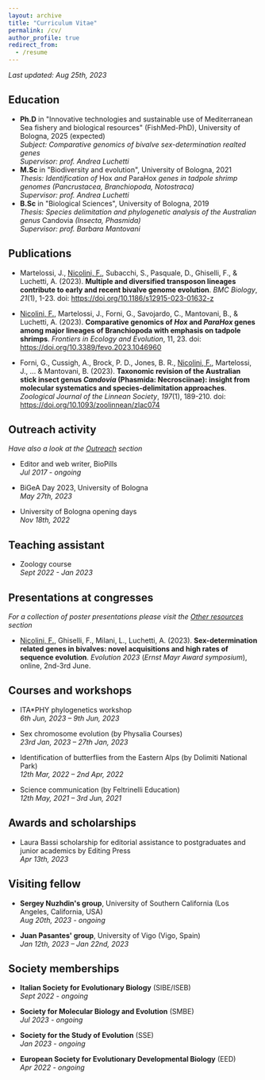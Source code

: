 ```yaml
---
layout: archive
title: "Curriculum Vitae"
permalink: /cv/
author_profile: true
redirect_from:
  - /resume
---
```


*Last updated: Aug 25th, 2023*

## Education

* **Ph.D** in "Innovative technologies and sustainable use of Mediterranean Sea fishery and biological resources" (FishMed-PhD), University of Bologna, 2025 (expected)\
*Subject: Comparative genomics of bivalve sex-determination realted genes*\
*Supervisor: prof. Andrea Luchetti*
* **M.Sc** in "Biodiversity and evolution", University of Bologna, 2021\
*Thesis: Identification of* Hox *and* ParaHox *genes in tadpole shrimp genomes (Pancrustacea, Branchiopoda, Notostraca)*\
*Supervisor: prof. Andrea Luchetti*
* **B.Sc** in "Biological Sciences", University of Bologna, 2019\
*Thesis: Species delimitation and phylogenetic analysis of the Australian genus* Candovia *(Insecta, Phasmida)*\
*Supervisor: prof. Barbara Mantovani*

## Publications

* Martelossi, J., <ins>Nicolini, F.</ins>, Subacchi, S., Pasquale, D., Ghiselli, F., & Luchetti, A. (2023). **Multiple and diversified transposon lineages contribute to early and recent bivalve genome evolution**. *BMC Biology*, *21*(1), 1-23. doi: https://doi.org/10.1186/s12915-023-01632-z

* <ins>Nicolini, F.</ins>, Martelossi, J., Forni, G., Savojardo, C., Mantovani, B., & Luchetti, A. (2023). **Comparative genomics of *Hox* and *ParaHox* genes among major lineages of Branchiopoda with emphasis on tadpole shrimps**. *Frontiers in Ecology and Evolution*, 11, 23. doi: https://doi.org/10.3389/fevo.2023.1046960

* Forni, G., Cussigh, A., Brock, P. D., Jones, B. R., <ins>Nicolini, F.</ins>, Martelossi, J., ... & Mantovani, B. (2023). **Taxonomic revision of the Australian stick insect genus *Candovia* (Phasmida: Necrosciinae): insight from molecular systematics and species-delimitation approaches**. *Zoological Journal of the Linnean Society*, *197*(1), 189-210. doi: https://doi.org/10.1093/zoolinnean/zlac074

## Outreach activity

*Have also a look at the [Outreach](/outreach/) section*
* Editor and web writer, BioPills\
  *Jul 2017 - ongoing*

* BiGeA Day 2023, University of Bologna\
  *May 27th, 2023*

* University of Bologna opening days\
  *Nov 18th, 2022*

## Teaching assistant

* Zoology course\
  *Sept 2022 - Jan 2023*

## Presentations at congresses

*For a collection of poster presentations please visit the [Other resources](/resources/) section*

* <ins>Nicolini, F.</ins>, Ghiselli, F., Milani, L., Luchetti, A. (2023). **Sex-determination related genes in bivalves: novel acquisitions and high rates of sequence evolution**. *Evolution 2023* (*Ernst Mayr Award symposium*), online, 2nd-3rd June.

## Courses and workshops

* ITA\*PHY phylogenetics workshop\
  *6th Jun, 2023 – 9th Jun, 2023*

* Sex chromosome evolution (by Physalia Courses)\
  *23rd Jan, 2023 – 27th Jan, 2023*

* Identification of butterflies from the Eastern Alps (by Dolimiti National Park)\
  *12th Mar, 2022 – 2nd Apr, 2022*

* Science communication (by Feltrinelli Education)\
  *12th May, 2021 – 3rd Jun, 2021*

## Awards and scholarships

* Laura Bassi scholarship for editorial assistance to postgraduates and junior academics by Editing
Press\
  *Apr 13th, 2023*

## Visiting fellow

* **Sergey Nuzhdin's group**, University of Southern California (Los Angeles, California, USA)\
  *Aug 20th, 2023 - ongoing*

* **Juan Pasantes' group**, University of Vigo (Vigo, Spain)\
  *Jan 12th, 2023 – Jan 22nd, 2023*


## Society memberships

* **Italian Society for Evolutionary Biology** (SIBE/ISEB)\
  *Sept 2022 - ongoing*

* **Society for Molecular Biology and Evolution** (SMBE)\
  *Jul 2023 - ongoing*

* **Society for the Study of Evolution** (SSE)\
  *Jan 2023 - ongoing*

* **European Society for Evolutionary Developmental Biology** (EED)\
  *Apr 2022 - ongoing*
